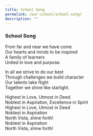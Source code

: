 ```yaml
---
title: School Song
permalink: /our-school/school-song/
description: ""
---
```

### School Song

From far and near we have come <br>
Our hearts and minds to be inspired <br>
A family of learners <br>
United in love and purpose. <br>

In all we strive to do our best <br>
Through challenges we build character <br>
Our talents take flight <br>
Together we shine like starlight. <br>

Highest in Love, Utmost in Deed. <br>
Noblest in Aspiration, Excellence in Spirit <br>
Highest in Love, Utmost in Deed <br>
Noblest in Aspiration <br>
North Vista, shine forth! <br>
Noblest in Aspiration <br>
North Vista, shine forth! <br>